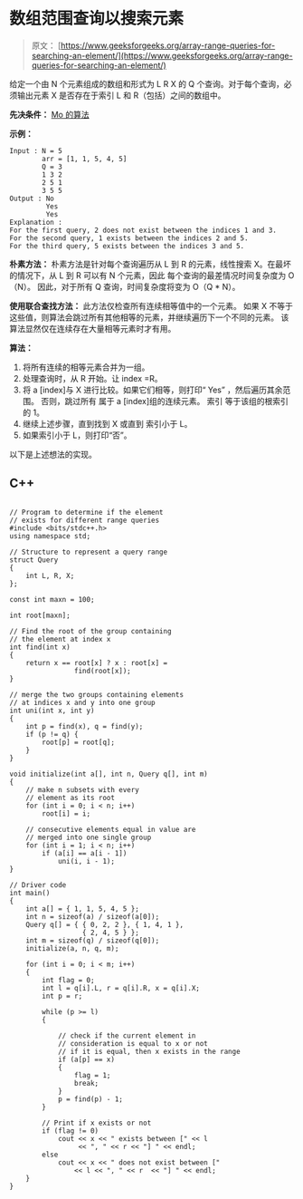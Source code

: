# 数组范围查询以搜索元素

> 原文： [https://www.geeksforgeeks.org/array-range-queries-for-searching-an-element/](https://www.geeksforgeeks.org/array-range-queries-for-searching-an-element/)

给定一个由 N 个元素组成的数组和形式为 L R X 的 Q 个查询。对于每个查询，必须输出元素 X 是否存在于索引 L 和 R（包括）之间的数组中。

**先决条件：** [Mo 的算法](https://www.geeksforgeeks.org/mos-algorithm-query-square-root-decomposition-set-1-introduction/)

**示例：**

```
Input : N = 5
        arr = [1, 1, 5, 4, 5]
        Q = 3
        1 3 2
        2 5 1
        3 5 5         
Output : No
         Yes
         Yes
Explanation :
For the first query, 2 does not exist between the indices 1 and 3.
For the second query, 1 exists between the indices 2 and 5.
For the third query, 5 exists between the indices 3 and 5.

```

**朴素方法：**
朴素方法是针对每个查询遍历从 L 到 R 的元素，线性搜索 X。在最坏的情况下，从 L 到 R 可以有 N 个元素，因此 每个查询的最差情况时间复杂度为 O（N）。 因此，对于所有 Q 查询，时间复​​杂度将变为 O（Q * N）。

**使用联合查找方法：**
此方法仅检查所有连续相等值中的一个元素。 如果 X 不等于这些值，则算法会跳过所有其他相等的元素，并继续遍历下一个不同的元素。 该算法显然仅在连续存在大量相等元素时才有用。

**算法：**

1.  将所有连续的相等元素合并为一组。
2.  处理查询时，从 R 开始。让 index =R。
3.  将 a [index]与 X 进行比较。如果它们相等，则打印“ Yes”
    ，然后遍历其余范围。 否则，跳过所有
    属于 a [index]组的连续元素。 索引
    等于该组的根索引的 1。
4.  继续上述步骤，直到找到 X 或直到
    索引小于 L。
5.  如果索引小于 L，则打印“否”。

以下是上述想法的实现。

## C++ 

```

// Program to determine if the element 
// exists for different range queries 
#include <bits/stdc++.h> 
using namespace std; 

// Structure to represent a query range 
struct Query 
{ 
    int L, R, X; 
}; 

const int maxn = 100; 

int root[maxn]; 

// Find the root of the group containing 
// the element at index x 
int find(int x) 
{ 
    return x == root[x] ? x : root[x] = 
                find(root[x]); 
} 

// merge the two groups containing elements 
// at indices x and y into one group 
int uni(int x, int y) 
{ 
    int p = find(x), q = find(y); 
    if (p != q) { 
        root[p] = root[q]; 
    } 
} 

void initialize(int a[], int n, Query q[], int m) 
{ 
    // make n subsets with every 
    // element as its root 
    for (int i = 0; i < n; i++) 
        root[i] = i; 

    // consecutive elements equal in value are 
    // merged into one single group 
    for (int i = 1; i < n; i++) 
        if (a[i] == a[i - 1]) 
            uni(i, i - 1); 
} 

// Driver code 
int main() 
{ 
    int a[] = { 1, 1, 5, 4, 5 }; 
    int n = sizeof(a) / sizeof(a[0]); 
    Query q[] = { { 0, 2, 2 }, { 1, 4, 1 }, 
                  { 2, 4, 5 } }; 
    int m = sizeof(q) / sizeof(q[0]); 
    initialize(a, n, q, m); 

    for (int i = 0; i < m; i++) 
    { 
        int flag = 0; 
        int l = q[i].L, r = q[i].R, x = q[i].X; 
        int p = r; 

        while (p >= l) 
        { 

            // check if the current element in 
            // consideration is equal to x or not 
            // if it is equal, then x exists in the range 
            if (a[p] == x) 
            { 
                flag = 1; 
                break; 
            } 
            p = find(p) - 1; 
        } 

        // Print if x exists or not 
        if (flag != 0) 
            cout << x << " exists between [" << l  
                 << ", " << r << "] " << endl; 
        else
            cout << x << " does not exist between [" 
                << l << ", " << r  << "] " << endl; 
    } 
} 

```